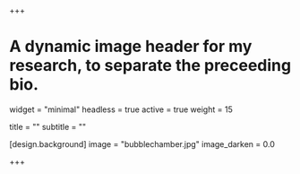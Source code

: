 +++
# A dynamic image header for my research, to separate the preceeding bio.
widget = "minimal"
headless = true
active = true
weight = 15

title = ""
subtitle = ""

[design.background]
  image = "bubblechamber.jpg"
  image_darken = 0.0

+++
